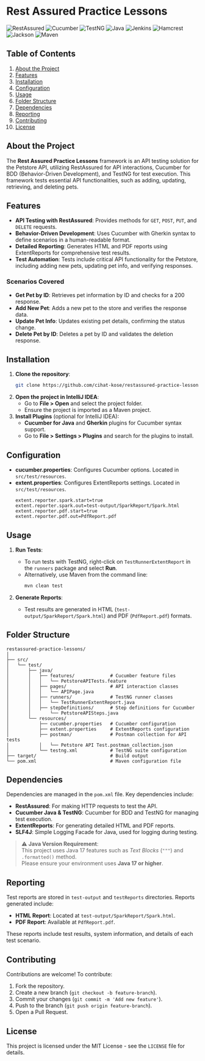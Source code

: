
# Rest Assured Practice Lessons

![RestAssured](https://img.shields.io/badge/RestAssured-5.x-brightgreen?style=for-the-badge&logo=java)
![Cucumber](https://img.shields.io/badge/Cucumber-23D96C?style=for-the-badge&logo=cucumber&logoColor=white)
![TestNG](https://img.shields.io/badge/TestNG-7.x-orange?style=for-the-badge)
![Java](https://img.shields.io/badge/Java-17%2B-blue?style=for-the-badge&logo=openjdk)
![Jenkins](https://img.shields.io/badge/Jenkins-CI%2FCD-critical?style=for-the-badge&logo=jenkins)
![Hamcrest](https://img.shields.io/badge/Hamcrest-assertions-purple?style=for-the-badge)
![Jackson](https://img.shields.io/badge/Jackson-JSON--binding-ff9933?style=for-the-badge)
![Maven](https://img.shields.io/badge/Maven-C71A36?style=for-the-badge&logo=apache-maven&logoColor=white)

## Table of Contents

1. [About the Project](#about-the-project)
2. [Features](#features)
3. [Installation](#installation)
4. [Configuration](#configuration)
5. [Usage](#usage)
6. [Folder Structure](#folder-structure)
7. [Dependencies](#dependencies)
8. [Reporting](#reporting)
9. [Contributing](#contributing)
10. [License](#license)

## About the Project

The **Rest Assured Practice Lessons** framework is an API testing solution for the Petstore API, utilizing RestAssured for API interactions, Cucumber for BDD (Behavior-Driven Development), and TestNG for test execution. This framework tests essential API functionalities, such as adding, updating, retrieving, and deleting pets.

## Features

- **API Testing with RestAssured**: Provides methods for `GET`, `POST`, `PUT`, and `DELETE` requests.
- **Behavior-Driven Development**: Uses Cucumber with Gherkin syntax to define scenarios in a human-readable format.
- **Detailed Reporting**: Generates HTML and PDF reports using ExtentReports for comprehensive test results.
- **Test Automation**: Tests include critical API functionality for the Petstore, including adding new pets, updating pet info, and verifying responses.

### Scenarios Covered
- **Get Pet by ID**: Retrieves pet information by ID and checks for a 200 response.
- **Add New Pet**: Adds a new pet to the store and verifies the response data.
- **Update Pet Info**: Updates existing pet details, confirming the status change.
- **Delete Pet by ID**: Deletes a pet by ID and validates the deletion response.

## Installation

1. **Clone the repository**:
   ```bash
   git clone https://github.com/cihat-kose/restassured-practice-lessons.git
   ```
2. **Open the project in IntelliJ IDEA**:
   - Go to **File > Open** and select the project folder.
   - Ensure the project is imported as a Maven project.
3. **Install Plugins** (optional for IntelliJ IDEA):
   - **Cucumber for Java** and **Gherkin** plugins for Cucumber syntax support.
   - Go to **File > Settings > Plugins** and search for the plugins to install.

## Configuration

- **cucumber.properties**: Configures Cucumber options. Located in `src/test/resources`.
- **extent.properties**: Configures ExtentReports settings. Located in `src/test/resources`.
  ```properties
  extent.reporter.spark.start=true
  extent.reporter.spark.out=test-output/SparkReport/Spark.html
  extent.reporter.pdf.start=true
  extent.reporter.pdf.out=PdfReport.pdf
  ```

## Usage

1. **Run Tests**:
   - To run tests with TestNG, right-click on `TestRunnerExtentReport` in the `runners` package and select **Run**.
   - Alternatively, use Maven from the command line:
     ```bash
     mvn clean test
     ```

2. **Generate Reports**:
   - Test results are generated in HTML (`test-output/SparkReport/Spark.html`) and PDF (`PdfReport.pdf`) formats.

## Folder Structure

```plaintext
restassured-practice-lessons/
│
├── src/
│   └── test/
│       ├── java/
│       │   ├── features/             # Cucumber feature files
│       │   │   └── PetstoreAPITests.feature
│       │   ├── pages/                # API interaction classes
│       │   │   └── APIPage.java
│       │   ├── runners/              # TestNG runner classes
│       │   │   └── TestRunnerExtentReport.java
│       │   ├── stepDefinitions/      # Step definitions for Cucumber
│       │       └── PetstoreAPISteps.java
│       └── resources/
│           ├── cucumber.properties   # Cucumber configuration
│           ├── extent.properties     # ExtentReports configuration
│           ├── postman/              # Postman collection for API tests
│           │   └── Petstore API Test.postman_collection.json
│           └── testng.xml            # TestNG suite configuration
├── target/                           # Build output
└── pom.xml                           # Maven configuration file
```

## Dependencies

Dependencies are managed in the `pom.xml` file. Key dependencies include:

- **RestAssured**: For making HTTP requests to test the API.
- **Cucumber Java & TestNG**: Cucumber for BDD and TestNG for managing test execution.
- **ExtentReports**: For generating detailed HTML and PDF reports.
- **SLF4J**: Simple Logging Facade for Java, used for logging during testing.

> ⚠️ **Java Version Requirement**:  
> This project uses Java 17 features such as *Text Blocks* (`"""`) and `.formatted()` method.  
> Please ensure your environment uses **Java 17 or higher**.

## Reporting

Test reports are stored in `test-output` and `testReports` directories. Reports generated include:

- **HTML Report**: Located at `test-output/SparkReport/Spark.html`.
- **PDF Report**: Available at `PdfReport.pdf`.

These reports include test results, system information, and details of each test scenario.

## Contributing

Contributions are welcome! To contribute:

1. Fork the repository.
2. Create a new branch (`git checkout -b feature-branch`).
3. Commit your changes (`git commit -m 'Add new feature'`).
4. Push to the branch (`git push origin feature-branch`).
5. Open a Pull Request.

## License

This project is licensed under the MIT License - see the `LICENSE` file for details.
